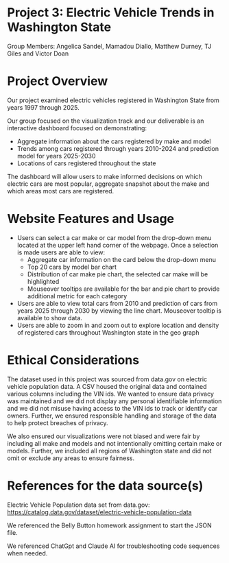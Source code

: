 # Project 3: Electric Vehicle Trends in Washington State
Group Members: Angelica Sandel, Mamadou Diallo, Matthew Durney, TJ Giles and Victor Doan

# Project Overview
Our project examined electric vehicles registered in Washington State from years 1997 through 2025.

Our group focused on the visualization track and our deliverable is an interactive dashboard focused on demonstrating:
- Aggregate information about the cars registered by make and model
- Trends among cars registered through years 2010-2024 and prediction model for years 2025-2030
- Locations of cars registered throughout the state

The dashboard will allow users to make informed decisions on which electric cars are most popular, aggregate snapshot about the make and which areas most cars are registered.

# Website Features and Usage
- Users can select a car make or car model from the drop-down menu located at the upper left hand corner of the webpage. Once a selection is made users are able to view:
    - Aggregate car information  on the card below the drop-down menu
    - Top 20 cars by model bar chart
    - Distribution of car make pie chart, the selected car make will be highlighted
    - Mouseover tooltips are available for the bar and pie chart to provide additional metric for each category
- Users are able to view total cars from 2010 and prediction of cars from years 2025 through 2030 by viewing the line chart. Mouseover tooltip is available to show data.
- Users are able to zoom in and zoom out to explore location and density of registered cars throughout Washington state in the geo graph

# Ethical Considerations
The dataset used in this project was sourced from data.gov on electric vehicle population data. A CSV housed the original data and contained various columns including the VIN ids. We wanted to ensure data privacy was maintained and we did not display any personal identifiable information and we did not misuse having access to the VIN ids to track or identify car owners. Further, we ensured responsible handling and storage of the data to help protect breaches of privacy.

We also ensured our visualizations were not biased and were fair by including all make and models and not intentionally omitting  certain make or models. Further, we included all regions of Washington state and did not omit or exclude any areas to ensure fairness. 

# References for the data source(s)
Electric Vehicle Population data set from data.gov: https://catalog.data.gov/dataset/electric-vehicle-population-data

We referenced the Belly Button homework assignment to start the JSON file.

We referenced ChatGpt and Claude AI for troubleshooting code sequences when needed.


